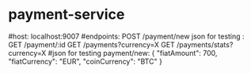 # payment-service 
#host:
localhost:9007
#endpoints:
POST /payment/new 
json for testing :
GET /payment/:id
GET /payments?currency=X
GET /payments/stats?currency=X
#json for testing payment/new:
{
"fiatAmount": 700,
"fiatCurrency": "EUR",
"coinCurrency": "BTC"
}
